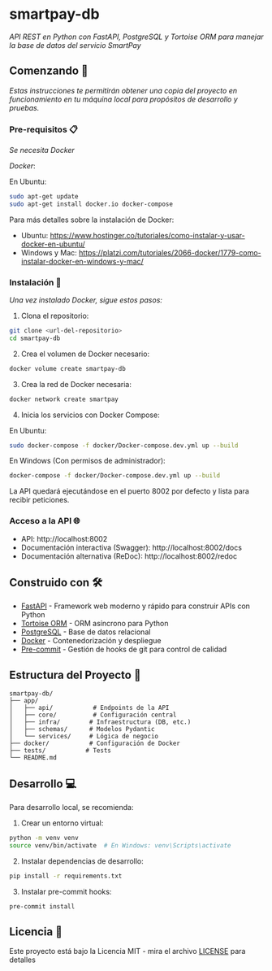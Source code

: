 # smartpay-db

_API REST en Python con FastAPI, PostgreSQL y Tortoise ORM para manejar la base de datos del servicio SmartPay_

## Comenzando 🚀

_Estas instrucciones te permitirán obtener una copia del proyecto en funcionamiento en tu máquina local para propósitos de desarrollo y pruebas._

### Pre-requisitos 📋

_Se necesita Docker_

_Docker_:

En Ubuntu:
```bash
sudo apt-get update
sudo apt-get install docker.io docker-compose
```

Para más detalles sobre la instalación de Docker:
- Ubuntu: https://www.hostinger.co/tutoriales/como-instalar-y-usar-docker-en-ubuntu/
- Windows y Mac: https://platzi.com/tutoriales/2066-docker/1779-como-instalar-docker-en-windows-y-mac/

### Instalación 🔧

_Una vez instalado Docker, sigue estos pasos:_

1. Clona el repositorio:
```bash
git clone <url-del-repositorio>
cd smartpay-db
```

2. Crea el volumen de Docker necesario:
```bash
docker volume create smartpay-db
```

3. Crea la red de Docker necesaria:
```bash
docker network create smartpay
```

4. Inicia los servicios con Docker Compose:

En Ubuntu:
```bash
sudo docker-compose -f docker/Docker-compose.dev.yml up --build
```

En Windows (Con permisos de administrador):
```bash
docker-compose -f docker/Docker-compose.dev.yml up --build
```

La API quedará ejecutándose en el puerto 8002 por defecto y lista para recibir peticiones.

### Acceso a la API 🌐

- API: http://localhost:8002
- Documentación interactiva (Swagger): http://localhost:8002/docs
- Documentación alternativa (ReDoc): http://localhost:8002/redoc


## Construido con 🛠️

* [FastAPI](https://fastapi.tiangolo.com/) - Framework web moderno y rápido para construir APIs con Python
* [Tortoise ORM](https://tortoise.github.io/) - ORM asíncrono para Python
* [PostgreSQL](https://www.postgresql.org/) - Base de datos relacional
* [Docker](https://www.docker.com) - Contenedorización y despliegue
* [Pre-commit](https://pre-commit.com/) - Gestión de hooks de git para control de calidad

## Estructura del Proyecto 📁

```
smartpay-db/
├── app/
│   ├── api/           # Endpoints de la API
│   ├── core/          # Configuración central
│   ├── infra/        # Infraestructura (DB, etc.)
│   ├── schemas/      # Modelos Pydantic
│   └── services/     # Lógica de negocio
├── docker/           # Configuración de Docker
├── tests/           # Tests
└── README.md
```

## Desarrollo 💻

Para desarrollo local, se recomienda:

1. Crear un entorno virtual:
```bash
python -m venv venv
source venv/bin/activate  # En Windows: venv\Scripts\activate
```

2. Instalar dependencias de desarrollo:
```bash
pip install -r requirements.txt
```

3. Instalar pre-commit hooks:
```bash
pre-commit install
```

## Licencia 📄

Este proyecto está bajo la Licencia MIT - mira el archivo [LICENSE](LICENSE) para detalles
